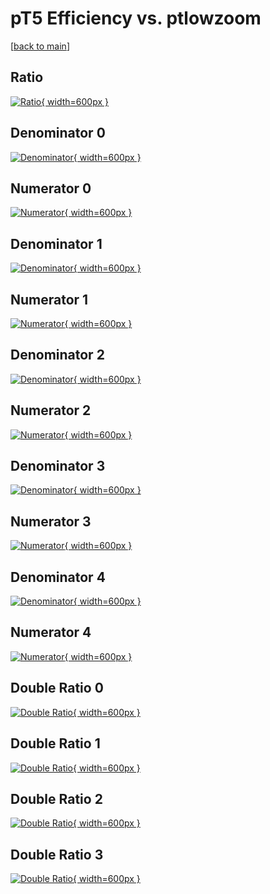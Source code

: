 # pT5 Efficiency vs. ptlowzoom

[[back to main](./)]



## Ratio

[![Ratio](../mtv/var/pT5_base_321_1_eff_ptlowzoom.png){ width=600px }](../mtv/var/pT5_base_321_1_eff_ptlowzoom.pdf)

## Denominator 0

[![Denominator](../mtv/den/pT5_base_321_1_eff_ptlowzoom_den0.png){ width=600px }](../mtv/den/pT5_base_321_1_eff_ptlowzoom_den0.pdf)

## Numerator 0

[![Numerator](../mtv/num/pT5_base_321_1_eff_ptlowzoom_num0.png){ width=600px }](../mtv/num/pT5_base_321_1_eff_ptlowzoom_num0.pdf)

## Denominator 1

[![Denominator](../mtv/den/pT5_base_321_1_eff_ptlowzoom_den1.png){ width=600px }](../mtv/den/pT5_base_321_1_eff_ptlowzoom_den1.pdf)

## Numerator 1

[![Numerator](../mtv/num/pT5_base_321_1_eff_ptlowzoom_num1.png){ width=600px }](../mtv/num/pT5_base_321_1_eff_ptlowzoom_num1.pdf)

## Denominator 2

[![Denominator](../mtv/den/pT5_base_321_1_eff_ptlowzoom_den2.png){ width=600px }](../mtv/den/pT5_base_321_1_eff_ptlowzoom_den2.pdf)

## Numerator 2

[![Numerator](../mtv/num/pT5_base_321_1_eff_ptlowzoom_num2.png){ width=600px }](../mtv/num/pT5_base_321_1_eff_ptlowzoom_num2.pdf)

## Denominator 3

[![Denominator](../mtv/den/pT5_base_321_1_eff_ptlowzoom_den3.png){ width=600px }](../mtv/den/pT5_base_321_1_eff_ptlowzoom_den3.pdf)

## Numerator 3

[![Numerator](../mtv/num/pT5_base_321_1_eff_ptlowzoom_num3.png){ width=600px }](../mtv/num/pT5_base_321_1_eff_ptlowzoom_num3.pdf)

## Denominator 4

[![Denominator](../mtv/den/pT5_base_321_1_eff_ptlowzoom_den4.png){ width=600px }](../mtv/den/pT5_base_321_1_eff_ptlowzoom_den4.pdf)

## Numerator 4

[![Numerator](../mtv/num/pT5_base_321_1_eff_ptlowzoom_num4.png){ width=600px }](../mtv/num/pT5_base_321_1_eff_ptlowzoom_num4.pdf)

## Double Ratio 0

[![Double Ratio](../mtv/ratio/pT5_base_321_1_eff_ptlowzoom_ratio0.png){ width=600px }](../mtv/ratio/pT5_base_321_1_eff_ptlowzoom_ratio0.pdf)

## Double Ratio 1

[![Double Ratio](../mtv/ratio/pT5_base_321_1_eff_ptlowzoom_ratio1.png){ width=600px }](../mtv/ratio/pT5_base_321_1_eff_ptlowzoom_ratio1.pdf)

## Double Ratio 2

[![Double Ratio](../mtv/ratio/pT5_base_321_1_eff_ptlowzoom_ratio2.png){ width=600px }](../mtv/ratio/pT5_base_321_1_eff_ptlowzoom_ratio2.pdf)

## Double Ratio 3

[![Double Ratio](../mtv/ratio/pT5_base_321_1_eff_ptlowzoom_ratio3.png){ width=600px }](../mtv/ratio/pT5_base_321_1_eff_ptlowzoom_ratio3.pdf)

